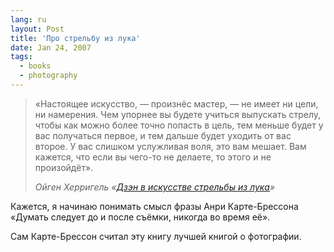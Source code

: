 ```yaml
---
lang: ru
layout: Post
title: 'Про стрельбу из лука'
date: Jan 24, 2007
tags:
  - books
  - photography
---
```


> «Настоящее искусство, — произнёс мастер, — не имеет ни цели, ни намерения. Чем упорнее вы будете учиться выпускать стрелу, чтобы как можно более точно попасть в цель, тем меньше будет у вас получаться первое, и тем дальше будет уходить от вас второе. У вас слишком услужливая воля, это вам мешает. Вам кажется, что если вы чего-то не делаете, то этого и не произойдёт».
>
> <cite>Ойген Херригель «[Дзэн в искусстве стрельбы из лука](http://www.ozon.ru/context/detail/id/2352695/?partner=sapegin)»</cite>

Кажется, я начинаю понимать смысл фразы Анри Карте-Брессона «Думать следует до и после съёмки, никогда во время её».

Сам Карте-Брессон считал эту книгу лучшей книгой о фотографии.

